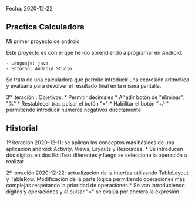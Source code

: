 Fecha: 2020-12-22

## Practica Calculadora 

Mi primer proyecto de android

Este proyecto es con el que he ido aprendiendo a programar en Android.

    - Lenguaje: java
    - Entorno: Android Studio

Se trata de una calculadora que permite introducir una expresión aritmética y evaluarla para devolver el resultado final en la misma pantalla.

3º iteración <en proceso>:  Objetivos:
    * Permitir decimales
    * Añadir botón de "eliminar", "%"
    * Restablecer tras pulsar el botón "="
    * Habilitar el botón "+/-" permitiendo introducir números negativos directamente
        

## Historial

1º iteración 2020-12-11: se aplican los conceptos más básicos de una aplicación android: Activity, Views, Layouts y Resources. 
    * Se introducen dos dígitos en dos EditText diferentes y luego se selecciona la operación a realizar
 
2º iteración 2020-12-22: actualización de la interfaz utilizando TableLayout y TableRow. Modificación de la parte lógica permitiendo operaciones más complejas respetando la prioridad de operaciones
    * Se van introduciendo dígitos y operaciones y al pulsar "=" se evalúa por enetero la expresión



